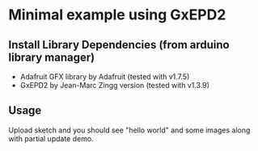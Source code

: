 # Minimal example using GxEPD2

## Install Library Dependencies (from arduino library manager)
  - Adafruit GFX library by Adafruit (tested with v1.7.5)
  - GxEPD2 by Jean-Marc Zingg version (tested with v1.3.9)

## Usage
Upload sketch and you should see "hello world" and some images along with partial update demo.
